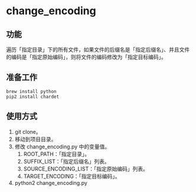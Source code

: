 # change_encoding

## 功能
遍历「指定目录」下的所有文件，如果文件的后缀名是「指定后缀名」、并且文件的编码是「指定原始编码」，则将文件的编码修改为「指定目标编码」。

## 准备工作
```shell
brew install python
pip2 install chardet
```

## 使用方式
1. git clone。
2. 移动到项目目录。
3. 修改 change_encoding.py 中的变量值。
   1. ROOT_PATH：「指定目录」。
   2. SUFFIX_LIST：「指定后缀名」列表。
   3. SOURCE_ENCODING_LIST：「指定原始编码」列表。
   4. TARGET_ENCODING：「指定目标编码」。
4. python2 change_encoding.py

